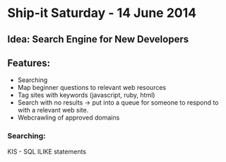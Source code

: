 # Ship-it Saturday - 14 June 2014

## Idea: Search Engine for New Developers

## Features:
 * Searching
 * Map beginner questions to relevant web resources
 * Tag sites with keywords (javascript, ruby, html)
 * Search with no results -> put into a queue for someone to respond to with a relevant web site.
 * Webcrawling of approved domains


### Searching:
  KIS - SQL ILIKE statements

###

